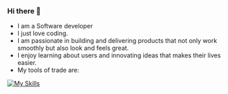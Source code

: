 ### Hi there 👋


- I am a Software developer
- I just love coding.
- I am passionate in building and delivering products that not only work smoothly but also look and feels great. 
- I enjoy learning about users and innovating ideas that makes their lives easier. 
- My tools of trade are:

[![My Skills](https://skillicons.dev/icons?i=aws,gcp,azure,react,nodejs,kotlin,reactnative,figma,vue&perline=3)](https://skillicons.dev)

